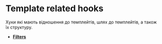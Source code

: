 # Template related hooks

Хуки які мають відношення до темплейтів, шлях до темплейтів, а також їх структуру.

* **<a href="/18-jet-compare-wishlist/01-hooks/02-templates/filters.md">Filters</a>**